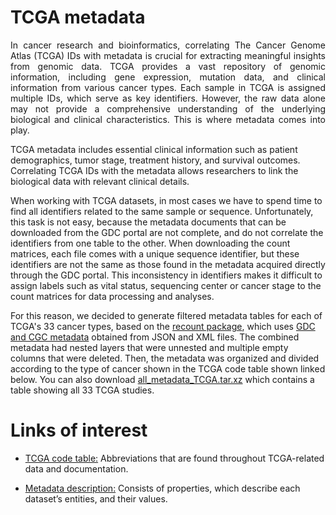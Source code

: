 # TCGA metadata
<p align="justify">
  In cancer research and bioinformatics, correlating The Cancer Genome Atlas (TCGA) IDs with metadata is crucial for extracting meaningful insights from genomic data. TCGA provides a vast repository of genomic information, including gene expression, mutation data, and clinical information from various cancer types. Each sample in TCGA is assigned multiple IDs, which serve as key identifiers. However, the raw data alone may not provide a comprehensive understanding of the underlying biological and clinical characteristics. This is where metadata comes into play.

TCGA metadata includes essential clinical information such as patient demographics, tumor stage, treatment history, and survival outcomes. Correlating TCGA IDs with the metadata allows researchers to link the biological data with relevant clinical details.


When working with TCGA datasets, in most cases we have to spend time to find all identifiers related to the same sample or sequence. 
Unfortunately, this task is not easy, because the metadata documents that can be downloaded from the GDC portal are not complete, and do not correlate the identifiers from one table to the other. 
When downloading the count matrices, each file comes with a unique sequence identifier, but these identifiers are not the same as those found in the metadata acquired directly through the GDC portal. 
This inconsistency in identifiers makes it difficult to assign labels such as vital status, sequencing center or cancer stage to the count matrices for data processing and analyses.

For this reason, we decided to generate filtered metadata tables for each of TCGA's 33 cancer types, based on the [recount package](https://github.com/leekgroup/recount), which uses [GDC and CGC metadata](https://rdrr.io/bioc/recount/man/all_metadata.html) obtained from JSON and XML files. The combined metadata had nested layers that were unnested and multiple empty columns that were deleted. Then, the metadata was organized and divided according to the type of cancer shown in the TCGA code table shown linked below. You can also download [all_metadata_TCGA.tar.xz](https://github.com/Hereje-CL/TCGA-metadata/blob/main/metadata/all_metadata_TCGA.tar.xz) which contains a table showing all 33 TCGA studies.
</p>

Links of interest
======
* [TCGA code table:](https://gdc.cancer.gov/resources-tcga-users/tcga-code-tables/tcga-study-abbreviations) Abbreviations that are found throughout TCGA-related data and documentation.

* [Metadata description:](https://docs.cancergenomicscloud.org/docs/tcga-metadata) Consists of properties, which describe each dataset’s entities, and their values.
